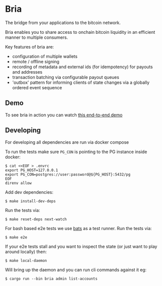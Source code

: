 # Bria
The bridge from your applications to the bitcoin network.

Bria enables you to share access to onchain bitcoin liquidity in an efficient manner to multiple consumers.

Key features of bria are:
- configuration of multiple wallets
- remote / offline signing
- recording of metadata and external ids (for idempotency) for payouts and addresses
- transaction batching via configurable payout queues
- 'outbox' pattern for informing clients of state changes via a globally ordered event sequence

## Demo

To see bria in action you can watch [this end-to-end demo](https://www.loom.com/share/53e38dc7d1694b11a09b08fc32c584c8?sid=d0008868-ffa0-4915-98b3-ae20f64985b8)

## Developing

For developing all dependencies are run via docker compose

To run the tests make sure `PG_CON` is pointing to the PG instance inside docker:
```
$ cat <<EOF > .envrc
export PG_HOST=127.0.0.1
export PG_CON=postgres://user:password@${PG_HOST}:5432/pg
EOF
direnv allow
```

Add dev dependencies:
```
$ make install-dev-deps
```

Run the tests via:
```
$ make reset-deps next-watch
```

For bash based e2e tests we use [bats](https://bats-core.readthedocs.io/en/stable/) as a test runner.
Run the tests via:
```
$ make e2e
```

If your e2e tests stall and you want to inspect the state (or just want to play around locally) then:
```
$ make local-daemon
```
Will bring up the daemon and you can run cli commands against it eg:
```
$ cargo run --bin bria admin list-accounts
```
